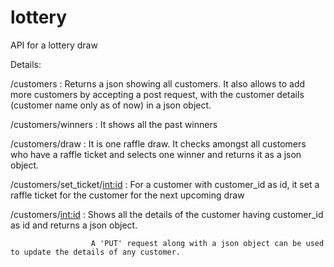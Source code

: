 # lottery
API for a lottery draw

Details: 

/customers : Returns a json showing all customers. It also allows to add more customers by accepting a post request, with the customer details (customer name only as of now) in a json object.

/customers/winners : It shows all the past winners

/customers/draw : It is one raffle draw. It checks amongst all customers who have a raffle ticket and selects one winner and returns it as a json object.

/customers/set_ticket/<int:id> : For a customer with customer_id as id, it set a raffle ticket for the customer for the next upcoming draw

/customers/<int:id> : Shows all the details of the customer having customer_id as id and returns a  json object.
  
                      A 'PUT' request along with a json object can be used to update the details of any customer.
